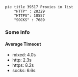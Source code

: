 
```mermaid
pie title 39517 Proxies in list
    "HTTP" : 28329
    "HTTPS": 10557
    "SOCKS" : 7689
```

### Some Info
#### Average Timeout

- mixed: 4.0s
- http: 2.3s
- https: 8.2s
- socks: 6.6s